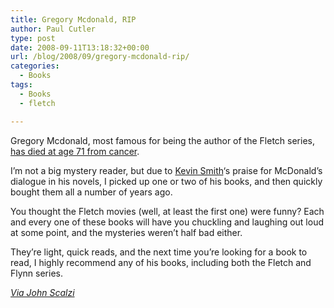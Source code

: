 ```yaml
---
title: Gregory Mcdonald, RIP
author: Paul Cutler
type: post
date: 2008-09-11T13:18:32+00:00
url: /blog/2008/09/gregory-mcdonald-rip/
categories:
  - Books
tags:
  - Books
  - fletch

---
```

Gregory Mcdonald, most famous for being the author of the Fletch series, [has died at age 71 from cancer][1].

I&#8217;m not a big mystery reader, but due to [Kevin Smith][2]&#8216;s praise for McDonald&#8217;s dialogue in his novels, I picked up one or two of his books, and then quickly bought them all a number of years ago.

You thought the Fletch movies (well, at least the first one) were funny? Each and every one of these books will have you chuckling and laughing out loud at some point, and the mysteries weren&#8217;t half bad either.

They&#8217;re light, quick reads, and the next time you&#8217;re looking for a book to read, I highly recommend any of his books, including both the Fletch and Flynn series.

_[Via John Scalzi][3]_

 [1]: http://www.msnbc.msn.com/id/26649706/
 [2]: http://silentbobspeaks.com/
 [3]: http://scalzi.com/whatever/?p=1676